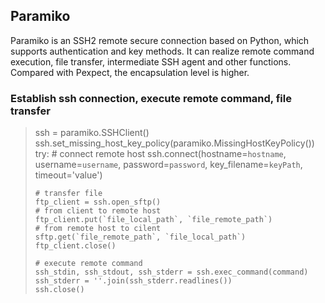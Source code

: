 ## Paramiko
Paramiko is an SSH2 remote secure connection based on Python, which supports authentication and key methods. 
It can realize remote command execution, file transfer, intermediate SSH agent and other functions. 
Compared with Pexpect, the encapsulation level is higher.

### Establish ssh connection, execute remote command, file transfer
> ssh = paramiko.SSHClient()
> ssh.set_missing_host_key_policy(paramiko.MissingHostKeyPolicy())
> try:
>     # connect remote host
>     ssh.connect(hostname=`hostname`, username=`username`, password=`password`, key_filename=`keyPath`, timeout='value')
>     
>     # transfer file
>     ftp_client = ssh.open_sftp()
>     # from client to remote host
>     ftp_client.put(`file_local_path`, `file_remote_path`)
>     # from remote host to cilent
>     sftp.get(`file_remote_path`, `file_local_path`)
>     ftp_client.close()
>
>     # execute remote command
>     ssh_stdin, ssh_stdout, ssh_stderr = ssh.exec_command(command)
>     ssh_stderr = ''.join(ssh_stderr.readlines())
>     ssh.close() 
